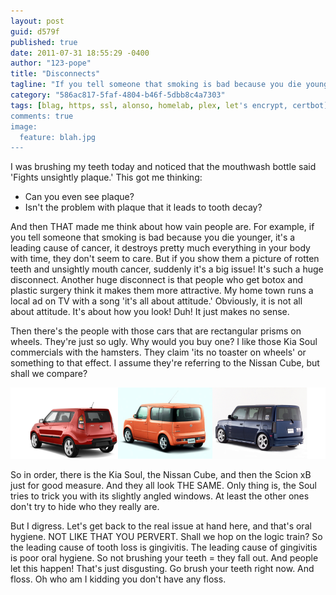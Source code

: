 ```yaml
---
layout: post
guid: d579f
published: true
date: 2011-07-31 18:55:29 -0400
author: "123-pope"
title: "Disconnects"
tagline: "If you tell someone that smoking is bad because you die younger, it\'s a leading cause of cancer, it destroys pretty much everything in your body with time, they don\'t seem to care. But if you show them a picture of rotten teeth and unsightly mouth cancer, suddenly it\'s a big issue! It\'s such a huge disconnect. "
category: "586ac817-5faf-4804-b46f-5dbb8c4a7303"
tags: [blag, https, ssl, alonso, homelab, plex, let's encrypt, certbot]
comments: true
image:
  feature: blah.jpg
---
```


I was brushing my teeth today and noticed that the mouthwash bottle said 'Fights unsightly plaque.' This got me thinking:

*   Can you even see plaque?
*   Isn't the problem with plaque that it leads to tooth decay?

And then THAT made me think about how vain people are. For example, if you tell someone that smoking is bad because you die younger, it's a leading cause of cancer, it destroys pretty much everything in your body with time, they don't seem to care. But if you show them a picture of rotten teeth and unsightly mouth cancer, suddenly it's a big issue! It's such a huge disconnect. Another huge disconnect is that people who get botox and plastic surgery think it makes them more attractive. My home town runs a local ad on TV with a song 'it's all about attitude.' Obviously, it is not all about attitude. It's about how you look! Duh! It just makes no sense.

Then there's the people with those cars that are rectangular prisms on wheels. They're just so ugly. Why would you buy one? I like those Kia Soul commercials with the hamsters. They claim 'its no toaster on wheels' or something to that effect. I assume they're referring to the Nissan Cube, but shall we compare?

![I'm like 90% sure these are all the same vehicle.](/assets/img/lol/disconnects_cars.png)

So in order, there is the Kia Soul, the Nissan Cube, and then the Scion xB just for good measure. And they all look THE SAME. Only thing is, the Soul tries to trick you with its slightly angled windows. At least the other ones don't try to hide who they really are.

But I digress. Let's get back to the real issue at hand here, and that's oral hygiene. NOT LIKE THAT YOU PERVERT. Shall we hop on the logic train? So the leading cause of tooth loss is gingivitis. The leading cause of gingivitis is poor oral hygiene. So not brushing your teeth = they fall out. And people let this happen! That's just disgusting. Go brush your teeth right now. And floss. Oh who am I kidding you don't have any floss.